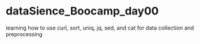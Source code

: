 # dataSience_Boocamp_day00
learning how to use curl, sort, uniq, jq, sed, and cat for data collection and preprocessing

